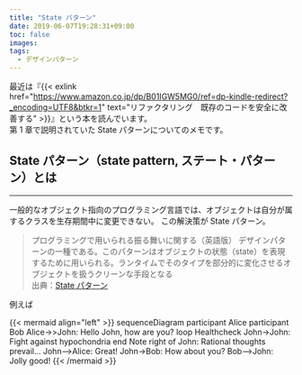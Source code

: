```yaml
---
title: "State パターン"
date: 2019-06-07T19:28:31+09:00
toc: false
images:
tags:
  - デザインパターン
---
```


最近は『{{< exlink href="https://www.amazon.co.jp/dp/B01IGW5MG0/ref=dp-kindle-redirect?_encoding=UTF8&btkr=1" text="リファクタリング　既存のコードを安全に改善する" >}}』という本を読んでいます。  
第 1 章で説明されていた State パターンについてのメモです。

## State パターン（state pattern, ステート・パターン）とは

---

一般的なオブジェクト指向のプログラミング言語では、オブジェクトは自分が属するクラスを生存期間中に変更できない。
この解決策が State パターン。

> プログラミングで用いられる振る舞いに関する（英語版） デザインパターンの一種である。このパターンはオブジェクトの状態（state）を表現するために用いられる。ランタイムでそのタイプを部分的に変化させるオブジェクトを扱うクリーンな手段となる  
> 出典：[State パターン](https://ja.wikipedia.org/wiki/State_%E3%83%91%E3%82%BF%E3%83%BC%E3%83%B3)

例えば

{{\< mermaid align="left" \>}}
sequenceDiagram
participant Alice
participant Bob
Alice->>John: Hello John, how are you?
loop Healthcheck
John->John: Fight against hypochondria
end
Note right of John: Rational thoughts <br/>prevail...
John-->Alice: Great!
John->Bob: How about you?
Bob-->John: Jolly good!
{{\< /mermaid \>}}
